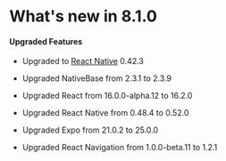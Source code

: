 #  What's new in 8.1.0

<!-- #### New Features

*   Used [**Create React Native App**](https://github.com/react-community/create-react-native-app) -->

#### Upgraded Features

*   Upgraded to [React Native](https://github.com/facebook/react-native) 0.42.3

*   Upgraded NativeBase from 2.3.1 to 2.3.9

*   Upgraded React from 16.0.0-alpha.12 to 16.2.0

*   Upgraded React Native from 0.48.4 to 0.52.0

*   Upgraded Expo from 21.0.2 to 25.0.0

*   Upgraded React Navigation from 1.0.0-beta.11 to 1.2.1

<!-- #### RoadMap

* Chat Messenger -->
